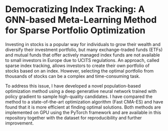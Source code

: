 # Democratizing Index Tracking: A GNN-based Meta-Learning Method for Sparse Portfolio Optimization

Investing in stocks is a popular way for individuals to grow their wealth and diversify their investment portfolio, but many exchange-traded funds (ETFs) and mutual funds that offer actively managed index funds are not available to small investors in Europe due to UCITS regulations. An approach, called sparse index tracking, allows investors to create their own portfolio of stocks based on an index. However, selecting the optimal portfolio from thousands of stocks can be a complex and time-consuming task.

To address this issue, I have developed a novel population-based optimization method using a deep generative neural network trained with policy gradient to sample high-quality candidates. I have compared the method to a state-of-the-art optimization algorithm (Fast CMA-ES) and have found that it is more efficient at finding optimal solutions. Both methods are implemented on GPU using the PyTorch framework and are available in this repository together with the dataset for reproducibility and further improvement.
